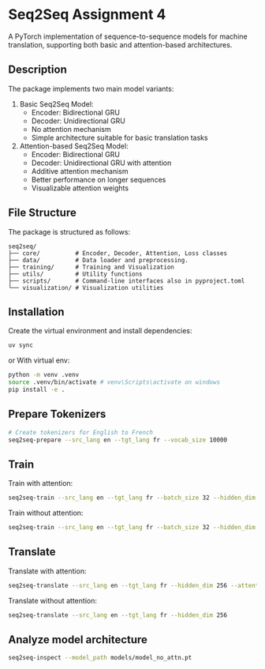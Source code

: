# Seq2Seq Assignment 4

A PyTorch implementation of sequence-to-sequence models for machine translation, supporting both basic and attention-based architectures.
## Description

The package implements two main model variants:
1. Basic Seq2Seq Model:
   - Encoder: Bidirectional GRU
   - Decoder: Unidirectional GRU
   - No attention mechanism
   - Simple architecture suitable for basic translation tasks
2. Attention-based Seq2Seq Model:
   - Encoder: Bidirectional GRU
   - Decoder: Unidirectional GRU with attention
   - Additive attention mechanism
   - Better performance on longer sequences
   - Visualizable attention weights
## File Structure

The package is structured as follows:

```
seq2seq/
├── core/          # Encoder, Decoder, Attention, Loss classes
├── data/          # Data loader and preprocessing. 
├── training/      # Training and Visualization
├── utils/         # Utility functions
├── scripts/       # Command-line interfaces also in pyproject.toml
└── visualization/ # Visualization utilities
```

## Installation
Create the virtual environment and install dependencies:
```bash
uv sync 
```
or 
With virtual env:
```bash
python -m venv .venv
source .venv/bin/activate # venv\Scripts\activate on windows
pip install -e .
```
## Prepare Tokenizers
```bash
# Create tokenizers for English to French
seq2seq-prepare --src_lang en --tgt_lang fr --vocab_size 10000
```
## Train 
Train with attention:
```bash
seq2seq-train --src_lang en --tgt_lang fr --batch_size 32 --hidden_dim 256 --attention
```
Train without attention:
```bash
seq2seq-train --src_lang en --tgt_lang fr --batch_size 32 --hidden_dim 256
```
## Translate
Translate with attention:
```bash
seq2seq-translate --src_lang en --tgt_lang fr --hidden_dim 256 --attention
```
Translate without attention:
```bash
seq2seq-translate --src_lang en --tgt_lang fr --hidden_dim 256
```
## Analyze model architecture 
```bash
seq2seq-inspect --model_path models/model_no_attn.pt
```

